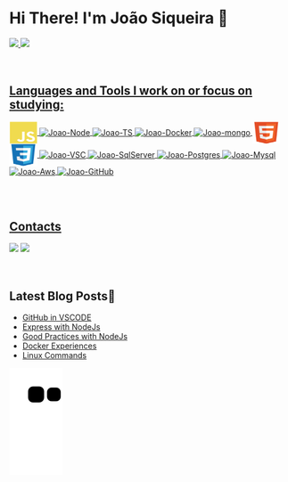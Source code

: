 # Hi There! I'm João Siqueira 👋

<!--
**joaopfsiqueira/joaopfsiqueira** is a ✨ _special_ ✨ repository because its `README.md` (this file) appears on your GitHub profile.

Here are some ideas to get you started:

- 🔭 I’m currently working on ...
- 🌱 I’m currently learning ...
- 👯 I’m looking to collaborate on ...
- 🤔 I’m looking for help with ...
- 💬 Ask me about ...
- 📫 How to reach me: ...
- 😄 Pronouns: ...
- ⚡ Fun fact: ...
-->
<div align="left">
  <a href="https://github.com/joaopfsiqueira">
  <img height="180em" src="https://github-readme-stats.vercel.app/api?username=joaopfsiqueira&show_icons=true&theme=dracula&include_all_commits=true&count_private=true&title_color=007bff&text_color=e7e7e7&icon_color=007bff&bg_color=171c28&hide=contribs"/>
  <img height="180em" src="https://github-readme-stats.vercel.app/api/top-langs/?username=joaopfsiqueira&layout=compact&langs_count=5&title_color=007bff&text_color=e7e7e7&icon_color=007bff&bg_color=171c28"/>

    
</div>

<div style="display: inline_block"> <br><br>

  ## Languages and Tools I work on or focus on studying: 
  <img align="center" alt="Joao-Js" height="40" width="50" src="https://raw.githubusercontent.com/devicons/devicon/master/icons/javascript/javascript-plain.svg">
  <img align="center" alt="Joao-Node" height="40" width="50" src="https://cdn.jsdelivr.net/gh/devicons/devicon/icons/nodejs/nodejs-original.svg" />
   <img align="center" alt="Joao-TS" height="40" width="50" src="https://cdn.jsdelivr.net/gh/devicons/devicon/icons/typescript/typescript-plain.svg" />
  <img align="center" alt="Joao-Docker" height="40" width="50" src="https://cdn.jsdelivr.net/gh/devicons/devicon/icons/docker/docker-plain-wordmark.svg">
  <img align="center" alt="Joao-mongo" height="40" width="50" src="https://cdn.jsdelivr.net/gh/devicons/devicon/icons/mongodb/mongodb-plain-wordmark.svg">
  <img align="center" alt="Joao-HTML" height="40" width="50" src="https://raw.githubusercontent.com/devicons/devicon/master/icons/html5/html5-original.svg">
  <img align="center" alt="Joao-CSS" height="40" width="50" src="https://raw.githubusercontent.com/devicons/devicon/master/icons/css3/css3-original.svg">
  <img align="center" alt="Joao-VSC" height="40" width="50" src="https://cdn.jsdelivr.net/gh/devicons/devicon/icons/vscode/vscode-original.svg" />
  <img align="center" alt="Joao-SqlServer" height="40" width="50" src="https://cdn.jsdelivr.net/gh/devicons/devicon/icons/microsoftsqlserver/microsoftsqlserver-plain-wordmark.svg" />
    <img align="center" alt="Joao-Postgres" height="50" width="60" src="https://cdn.jsdelivr.net/gh/devicons/devicon/icons/postgresql/postgresql-plain-wordmark.svg" />
    <img align="center" alt="Joao-Mysql" height="40" width="50" src="https://cdn.jsdelivr.net/gh/devicons/devicon/icons/mysql/mysql-original-wordmark.svg" />
    <img align="center" alt="Joao-Aws" height="40" width="50" src="https://cdn.jsdelivr.net/gh/devicons/devicon/icons/amazonwebservices/amazonwebservices-plain-wordmark.svg" />
    <img align="center" alt="Joao-GitHub" height="40" width="50" src="https://cdn.jsdelivr.net/gh/devicons/devicon/icons/github/github-original-wordmark.svg" />
 
</div>
    
  <br><br>
 
 ## Contacts
<div> 
  <a href = "mailto:joaopfsiqueiraa@gmail.com"><img src="https://img.shields.io/badge/-Gmail-%23333?style=for-the-badge&logo=gmail&logoColor=white" target="_blank"></a>
  <a href="https://www.linkedin.com/in/joaopfsiqueira" target="_blank"><img src="https://img.shields.io/badge/-LinkedIn-%230077B5?style=for-the-badge&logo=linkedin&logoColor=white" target="_blank"></a> 
 

 
</div>
<br><br>  

## Latest Blog Posts📩
- [GitHub in VSCODE](https://joaopfsiqueira.notion.site/Configurando-GitHub-no-VSCode-f3a582d79a464d4fbeb6d8555bf217f8)
- [Express with NodeJs](https://joaopfsiqueira.notion.site/Estrutura-de-pastas-Express-946ca1967ada44509df11bdc4f169a97)
- [Good Practices with NodeJs](https://joaopfsiqueira.notion.site/Boas-pr-ticas-Arquitetura-Node-Js-da2c2371677e4c9d8604f72c914c816e)
- [Docker Experiences](https://github.com/joaopfsiqueira/docker-experiences)
- [Linux Commands](https://github.com/joaopfsiqueira/linux)



 ![Snake animation](https://github.com/joaopfsiqueira/joaopfsiqueira/blob/output/github-contribution-grid-snake.svg)
